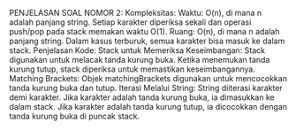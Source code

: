 PENJELASAN SOAL NOMOR 2:
Kompleksitas:
Waktu: O(n), di mana n adalah panjang string. Setiap karakter diperiksa sekali dan operasi push/pop pada stack memakan waktu O(1).
Ruang: O(n), di mana n adalah panjang string. Dalam kasus terburuk, semua karakter bisa masuk ke dalam stack.
Penjelasan Kode:
Stack untuk Memeriksa Keseimbangan: Stack digunakan untuk melacak tanda kurung buka. Ketika menemukan tanda kurung tutup, stack diperiksa untuk memastikan keseimbangannya.
Matching Brackets: Objek matchingBrackets digunakan untuk mencocokkan tanda kurung buka dan tutup.
Iterasi Melalui String: String diiterasi karakter demi karakter. Jika karakter adalah tanda kurung buka, ia dimasukkan ke dalam stack. Jika karakter adalah tanda kurung tutup, ia dicocokkan dengan tanda kurung buka di puncak stack.
